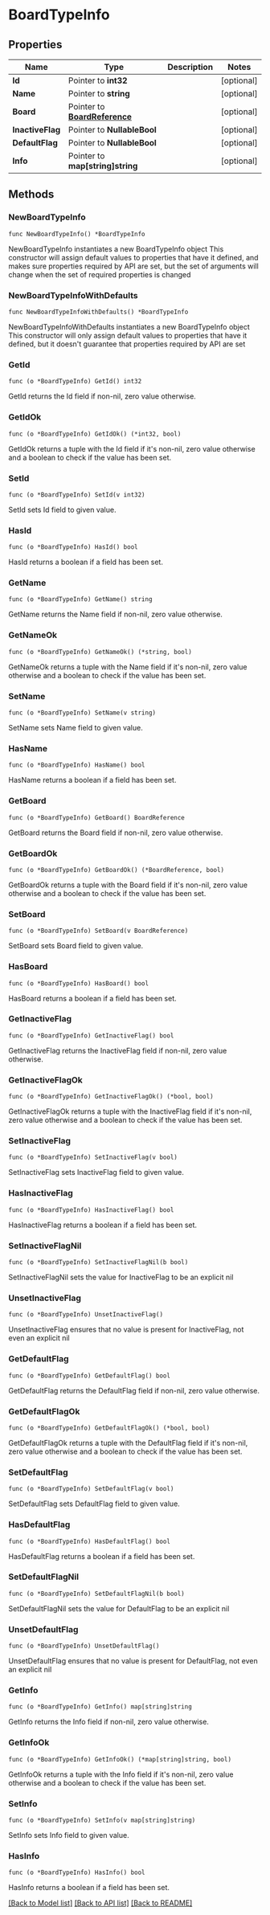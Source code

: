 # BoardTypeInfo

## Properties

Name | Type | Description | Notes
------------ | ------------- | ------------- | -------------
**Id** | Pointer to **int32** |  | [optional] 
**Name** | Pointer to **string** |  | [optional] 
**Board** | Pointer to [**BoardReference**](BoardReference.md) |  | [optional] 
**InactiveFlag** | Pointer to **NullableBool** |  | [optional] 
**DefaultFlag** | Pointer to **NullableBool** |  | [optional] 
**Info** | Pointer to **map[string]string** |  | [optional] 

## Methods

### NewBoardTypeInfo

`func NewBoardTypeInfo() *BoardTypeInfo`

NewBoardTypeInfo instantiates a new BoardTypeInfo object
This constructor will assign default values to properties that have it defined,
and makes sure properties required by API are set, but the set of arguments
will change when the set of required properties is changed

### NewBoardTypeInfoWithDefaults

`func NewBoardTypeInfoWithDefaults() *BoardTypeInfo`

NewBoardTypeInfoWithDefaults instantiates a new BoardTypeInfo object
This constructor will only assign default values to properties that have it defined,
but it doesn't guarantee that properties required by API are set

### GetId

`func (o *BoardTypeInfo) GetId() int32`

GetId returns the Id field if non-nil, zero value otherwise.

### GetIdOk

`func (o *BoardTypeInfo) GetIdOk() (*int32, bool)`

GetIdOk returns a tuple with the Id field if it's non-nil, zero value otherwise
and a boolean to check if the value has been set.

### SetId

`func (o *BoardTypeInfo) SetId(v int32)`

SetId sets Id field to given value.

### HasId

`func (o *BoardTypeInfo) HasId() bool`

HasId returns a boolean if a field has been set.

### GetName

`func (o *BoardTypeInfo) GetName() string`

GetName returns the Name field if non-nil, zero value otherwise.

### GetNameOk

`func (o *BoardTypeInfo) GetNameOk() (*string, bool)`

GetNameOk returns a tuple with the Name field if it's non-nil, zero value otherwise
and a boolean to check if the value has been set.

### SetName

`func (o *BoardTypeInfo) SetName(v string)`

SetName sets Name field to given value.

### HasName

`func (o *BoardTypeInfo) HasName() bool`

HasName returns a boolean if a field has been set.

### GetBoard

`func (o *BoardTypeInfo) GetBoard() BoardReference`

GetBoard returns the Board field if non-nil, zero value otherwise.

### GetBoardOk

`func (o *BoardTypeInfo) GetBoardOk() (*BoardReference, bool)`

GetBoardOk returns a tuple with the Board field if it's non-nil, zero value otherwise
and a boolean to check if the value has been set.

### SetBoard

`func (o *BoardTypeInfo) SetBoard(v BoardReference)`

SetBoard sets Board field to given value.

### HasBoard

`func (o *BoardTypeInfo) HasBoard() bool`

HasBoard returns a boolean if a field has been set.

### GetInactiveFlag

`func (o *BoardTypeInfo) GetInactiveFlag() bool`

GetInactiveFlag returns the InactiveFlag field if non-nil, zero value otherwise.

### GetInactiveFlagOk

`func (o *BoardTypeInfo) GetInactiveFlagOk() (*bool, bool)`

GetInactiveFlagOk returns a tuple with the InactiveFlag field if it's non-nil, zero value otherwise
and a boolean to check if the value has been set.

### SetInactiveFlag

`func (o *BoardTypeInfo) SetInactiveFlag(v bool)`

SetInactiveFlag sets InactiveFlag field to given value.

### HasInactiveFlag

`func (o *BoardTypeInfo) HasInactiveFlag() bool`

HasInactiveFlag returns a boolean if a field has been set.

### SetInactiveFlagNil

`func (o *BoardTypeInfo) SetInactiveFlagNil(b bool)`

 SetInactiveFlagNil sets the value for InactiveFlag to be an explicit nil

### UnsetInactiveFlag
`func (o *BoardTypeInfo) UnsetInactiveFlag()`

UnsetInactiveFlag ensures that no value is present for InactiveFlag, not even an explicit nil
### GetDefaultFlag

`func (o *BoardTypeInfo) GetDefaultFlag() bool`

GetDefaultFlag returns the DefaultFlag field if non-nil, zero value otherwise.

### GetDefaultFlagOk

`func (o *BoardTypeInfo) GetDefaultFlagOk() (*bool, bool)`

GetDefaultFlagOk returns a tuple with the DefaultFlag field if it's non-nil, zero value otherwise
and a boolean to check if the value has been set.

### SetDefaultFlag

`func (o *BoardTypeInfo) SetDefaultFlag(v bool)`

SetDefaultFlag sets DefaultFlag field to given value.

### HasDefaultFlag

`func (o *BoardTypeInfo) HasDefaultFlag() bool`

HasDefaultFlag returns a boolean if a field has been set.

### SetDefaultFlagNil

`func (o *BoardTypeInfo) SetDefaultFlagNil(b bool)`

 SetDefaultFlagNil sets the value for DefaultFlag to be an explicit nil

### UnsetDefaultFlag
`func (o *BoardTypeInfo) UnsetDefaultFlag()`

UnsetDefaultFlag ensures that no value is present for DefaultFlag, not even an explicit nil
### GetInfo

`func (o *BoardTypeInfo) GetInfo() map[string]string`

GetInfo returns the Info field if non-nil, zero value otherwise.

### GetInfoOk

`func (o *BoardTypeInfo) GetInfoOk() (*map[string]string, bool)`

GetInfoOk returns a tuple with the Info field if it's non-nil, zero value otherwise
and a boolean to check if the value has been set.

### SetInfo

`func (o *BoardTypeInfo) SetInfo(v map[string]string)`

SetInfo sets Info field to given value.

### HasInfo

`func (o *BoardTypeInfo) HasInfo() bool`

HasInfo returns a boolean if a field has been set.


[[Back to Model list]](../README.md#documentation-for-models) [[Back to API list]](../README.md#documentation-for-api-endpoints) [[Back to README]](../README.md)


